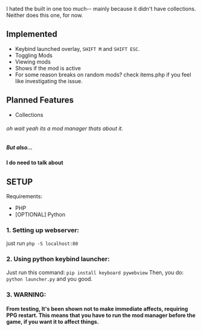 I hated the built in one too much-- mainly because it didn't have collections. Neither does this one, for now.
## Implemented
- Keybind launched overlay, `SHIFT M` and `SHIFT ESC`.
- Toggling Mods
- Viewing mods
- Shows if the mod is active
- For some reason breaks on random mods? check items.php if you feel like investigating the issue.
## Planned Features
- Collections
###### oh wait yeah its a mod manager thats about it.
##### But also...
#### I do need to talk about
## SETUP
Requirements:
- PHP
- [OPTIONAL] Python
### 1. Setting up webserver:
just run `php -S localhost:80`
### 2. Using python keybind launcher:
Just run this command:
`pip install keyboard pywebview`
Then, you do:
`python launcher.py`
and you good.
### 3. WARNING:
#### From testing, It's been shown not to make immediate affects, requiring PPG restart. This means that you have to run the mod manager before the game, if you want it to affect things.
